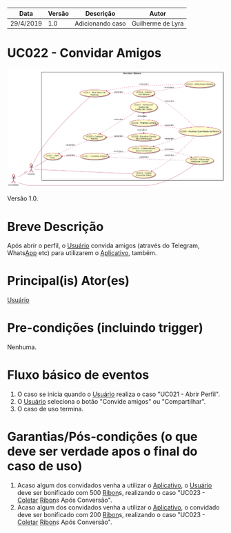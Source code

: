 | Data       | Versão  | Descrição       | Autor            |
| ---------- | ------- | --------------- | ---------------- |
| 29/4/2019 | 1.0 | Adicionando caso | Guilherme de Lyra |


# UC022 - Convidar Amigos


![diagrama](Receber_Ribons.png)

Versão 1.0.

# Breve Descrição
Após abrir o perfil, o [Usuário](https://github.com/requisitos-2019-1/Ribon/blob/master/Modelagem%%20de%%20Requisitos/Lexicos/Usuário.md) convida amigos (através do Telegram, Whats[App](https://github.com/requisitos-2019-1/Ribon/blob/master/Modelagem%%20de%%20Requisitos/Lexicos/Aplicativo.md) etc) para utilizarem o [Aplicativo](https://github.com/requisitos-2019-1/Ribon/blob/master/Modelagem%%20de%%20Requisitos/Lexicos/Aplicativo.md), também.

# Principal(is) Ator(es)
[Usuário](https://github.com/requisitos-2019-1/Ribon/blob/master/Modelagem%%20de%%20Requisitos/Lexicos/Usuário.md)

# Pre-condições (incluindo trigger)
Nenhuma.

# Fluxo básico de eventos
1. O caso se inicia quando o [Usuário](https://github.com/requisitos-2019-1/Ribon/blob/master/Modelagem%%20de%%20Requisitos/Lexicos/Usuário.md) realiza o caso "UC021 - Abrir Perfil".
1. O [Usuário](https://github.com/requisitos-2019-1/Ribon/blob/master/Modelagem%%20de%%20Requisitos/Lexicos/Usuário.md) seleciona o botão "Convide amigos" ou "Compartilhar".
1. O caso de uso termina.

# Garantias/Pós-condições (o que deve ser verdade apos o final do caso de uso)
1. Acaso algum dos convidados venha a utilizar o [Aplicativo](https://github.com/requisitos-2019-1/Ribon/blob/master/Modelagem%%20de%%20Requisitos/Lexicos/Aplicativo.md), o [Usuário](https://github.com/requisitos-2019-1/Ribon/blob/master/Modelagem%%20de%%20Requisitos/Lexicos/Usuário.md) deve ser bonificado com 500 [Ribon](https://github.com/requisitos-2019-1/Ribon/blob/master/Modelagem%%20de%%20Requisitos/Lexicos/Ribon.md)s, realizando o caso "UC023 - [Coletar](https://github.com/requisitos-2019-1/Ribon/blob/master/Modelagem%%20de%%20Requisitos/Lexicos/Coletar.md) [Ribon](https://github.com/requisitos-2019-1/Ribon/blob/master/Modelagem%%20de%%20Requisitos/Lexicos/Ribon.md)s Após Conversão".
1. Acaso algum dos convidados venha a utilizar o [Aplicativo](https://github.com/requisitos-2019-1/Ribon/blob/master/Modelagem%%20de%%20Requisitos/Lexicos/Aplicativo.md), o convidado deve ser bonificado com 200 [Ribon](https://github.com/requisitos-2019-1/Ribon/blob/master/Modelagem%%20de%%20Requisitos/Lexicos/Ribon.md)s, realizando o caso "UC023 - [Coletar](https://github.com/requisitos-2019-1/Ribon/blob/master/Modelagem%%20de%%20Requisitos/Lexicos/Coletar.md) [Ribon](https://github.com/requisitos-2019-1/Ribon/blob/master/Modelagem%%20de%%20Requisitos/Lexicos/Ribon.md)s Após Conversão".
